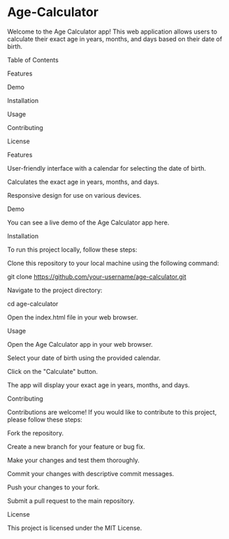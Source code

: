 # Age-Calculator

Welcome to the Age Calculator app! This web application allows users to calculate their exact age in years, months, and days based on their date of birth.

Table of Contents

Features

Demo

Installation

Usage

Contributing

License

Features

User-friendly interface with a calendar for selecting the date of birth.

Calculates the exact age in years, months, and days.

Responsive design for use on various devices.


Demo


You can see a live demo of the Age Calculator app here.


Installation

To run this project locally, follow these steps:


Clone this repository to your local machine using the following command:

git clone https://github.com/your-username/age-calculator.git


Navigate to the project directory:

cd age-calculator


Open the index.html file in your web browser.


Usage

Open the Age Calculator app in your web browser.

Select your date of birth using the provided calendar.

Click on the "Calculate" button.

The app will display your exact age in years, months, and days.


Contributing

Contributions are welcome! If you would like to contribute to this project, please follow these steps:

Fork the repository.

Create a new branch for your feature or bug fix.

Make your changes and test them thoroughly.

Commit your changes with descriptive commit messages.

Push your changes to your fork.

Submit a pull request to the main repository.


License

This project is licensed under the MIT License.
